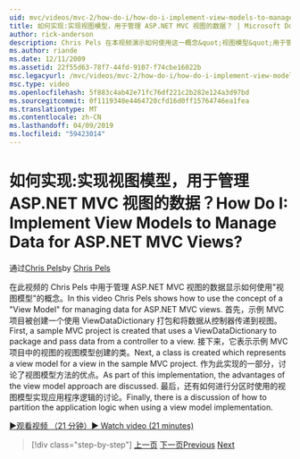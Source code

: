 ```yaml
---
uid: mvc/videos/mvc-2/how-do-i/how-do-i-implement-view-models-to-manage-data-for-aspnet-mvc-views
title: 如何实现:实现视图模型，用于管理 ASP.NET MVC 视图的数据？ | Microsoft Docs
author: rick-anderson
description: Chris Pels 在本视频演示如何使用这一概念&quot;视图模型&quot;用于管理 ASP.NET MVC 视图的数据。 首先，示例 MVC 项目是凭据...
ms.author: riande
ms.date: 12/11/2009
ms.assetid: 22f55d63-78f7-44fd-9107-f74cbe16022b
msc.legacyurl: /mvc/videos/mvc-2/how-do-i/how-do-i-implement-view-models-to-manage-data-for-aspnet-mvc-views
msc.type: video
ms.openlocfilehash: 5f883c4ab42e71fc76df221c2b282e124a3d97bd
ms.sourcegitcommit: 0f1119340e4464720cfd16d0ff15764746ea1fea
ms.translationtype: MT
ms.contentlocale: zh-CN
ms.lasthandoff: 04/09/2019
ms.locfileid: "59423014"
---
```

# <a name="how-do-i-implement-view--models-to-manage-data-for-aspnet-mvc-views"></a><span data-ttu-id="03d39-105">如何实现:实现视图模型，用于管理 ASP.NET MVC 视图的数据？</span><span class="sxs-lookup"><span data-stu-id="03d39-105">How Do I: Implement View  Models to Manage Data for ASP.NET MVC Views?</span></span>

<span data-ttu-id="03d39-106">通过[Chris Pels](https://twitter.com/chrispels)</span><span class="sxs-lookup"><span data-stu-id="03d39-106">by [Chris Pels](https://twitter.com/chrispels)</span></span>

<span data-ttu-id="03d39-107">在此视频的 Chris Pels 中用于管理 ASP.NET MVC 视图的数据显示如何使用"视图模型"的概念。</span><span class="sxs-lookup"><span data-stu-id="03d39-107">In this video Chris Pels shows how to use the concept of a "View Model" for managing data for ASP.NET MVC views.</span></span> <span data-ttu-id="03d39-108">首先，示例 MVC 项目被创建一个使用 ViewDataDictionary 打包和将数据从控制器传递到视图。</span><span class="sxs-lookup"><span data-stu-id="03d39-108">First, a sample MVC project is created that uses a ViewDataDictionary to package and pass data from a controller to a view.</span></span> <span data-ttu-id="03d39-109">接下来，它表示示例 MVC 项目中的视图的视图模型创建的类。</span><span class="sxs-lookup"><span data-stu-id="03d39-109">Next, a class is created which represents a view model for a view in the sample MVC project.</span></span> <span data-ttu-id="03d39-110">作为此实现的一部分，讨论了视图模型方法的优点。</span><span class="sxs-lookup"><span data-stu-id="03d39-110">As part of this implementation, the advantages of the view model approach are discussed.</span></span> <span data-ttu-id="03d39-111">最后，还有如何进行分区时使用的视图模型实现应用程序逻辑的讨论。</span><span class="sxs-lookup"><span data-stu-id="03d39-111">Finally, there is a discussion of how to partition the application logic when using a view model implementation.</span></span>

[<span data-ttu-id="03d39-112">&#9654;观看视频 （21 分钟）</span><span class="sxs-lookup"><span data-stu-id="03d39-112">&#9654; Watch video (21 minutes)</span></span>](https://channel9.msdn.com/Blogs/ASP-NET-Site-Videos/how-do-i-implement-view-models-to-manage-data-for-aspnet-mvc-views)

> [!div class="step-by-step"]
> <span data-ttu-id="03d39-113">[上一页](how-do-i-work-with-data-in-aspnet-mvc-partial-views.md)
> [下一页](how-do-i-create-a-custom-html-helper-for-an-mvc-application.md)</span><span class="sxs-lookup"><span data-stu-id="03d39-113">[Previous](how-do-i-work-with-data-in-aspnet-mvc-partial-views.md)
[Next](how-do-i-create-a-custom-html-helper-for-an-mvc-application.md)</span></span>
